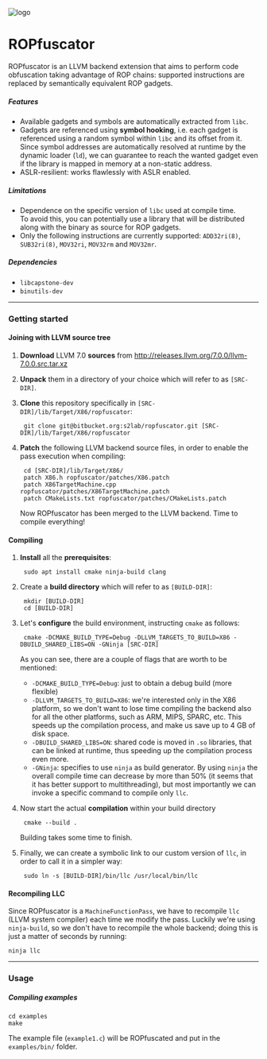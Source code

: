 ![logo](https://i.imgur.com/dSAJ2VG.png)
# ROPfuscator
ROPfuscator is an LLVM backend extension that aims to perform code obfuscation taking advantage of ROP chains: supported instructions are replaced by semantically equivalent ROP gadgets.

##### Features
- Available gadgets and symbols are automatically extracted from `libc`.
- Gadgets are referenced using **symbol hooking**, i.e. each gadget is referenced using a random symbol within `libc` and its offset from it. Since symbol addresses are automatically resolved at runtime by the dynamic loader (`ld`), we can guarantee to reach the wanted gadget even if the library is mapped in memory at a non-static address.
- ASLR-resilient: works flawlessly with ASLR enabled.

##### Limitations
- Dependence on the specific version of `libc` used at compile time.  
    To avoid this, you can potentially use a library that will be distributed along with the binary as source for ROP gadgets.
- Only the following instructions are currently supported: `ADD32ri(8)`, `SUB32ri(8)`, `MOV32ri`, `MOV32rm` and `MOV32mr`.

##### Dependencies
- `libcapstone-dev`
- `binutils-dev`

-------

### Getting started
#### Joining with LLVM source tree
1. **Download** LLVM 7.0 **sources** from http://releases.llvm.org/7.0.0/llvm-7.0.0.src.tar.xz
2. **Unpack** them in a directory of your choice which will refer to as `[SRC-DIR]`. 
3. **Clone** this repository specifically in `[SRC-DIR]/lib/Target/X86/ropfuscator`:

        git clone git@bitbucket.org:s2lab/ropfuscator.git [SRC-DIR]/lib/Target/X86/ropfuscator


4. **Patch** the following LLVM backend source files, in order to enable the pass execution when compiling:

        cd [SRC-DIR]/lib/Target/X86/
        patch X86.h ropfuscator/patches/X86.patch
        patch X86TargetMachine.cpp ropfuscator/patches/X86TargetMachine.patch
        patch CMakeLists.txt ropfuscator/patches/CMakeLists.patch


    Now ROPfuscator has been merged to the LLVM backend. Time to compile everything!

#### Compiling

1. **Install** all the **prerequisites**:

        sudo apt install cmake ninja-build clang

3. Create a **build directory** which will refer to as `[BUILD-DIR]`:

        mkdir [BUILD-DIR]
        cd [BUILD-DIR]

4. Let's **configure** the build environment, instructing `cmake` as follows:

        cmake -DCMAKE_BUILD_TYPE=Debug -DLLVM_TARGETS_TO_BUILD=X86 -DBUILD_SHARED_LIBS=ON -GNinja [SRC-DIR] 

    As you can see, there are a couple of flags that are worth to be mentioned:

    - `-DCMAKE_BUILD_TYPE=Debug`: just to obtain a debug build (more flexible)
    - `-DLLVM_TARGETS_TO_BUILD=X86`: we're interested only in the X86 platform, so we don't want to lose time compiling the backend also for all the other platforms, such as ARM, MIPS, SPARC, etc. This speeds up the compilation process, and make us save up to 4 GB of disk space.
    - `-DBUILD_SHARED_LIBS=ON`: shared code is moved in `.so` libraries, that can be linked at runtime, thus speeding up the compilation process even more.
    - `-GNinja`: specifies to use `ninja` as build generator. By using `ninja` the overall compile time can decrease by more than 50% (it seems that it has better support to multithreading), but most importantly we can invoke a specific command to compile only `llc`.
    
5. Now start the actual **compilation** within your build directory

        cmake --build .

    Building takes some time to finish. 

6. Finally, we can create a symbolic link to our custom version of `llc`, in order to call it in a simpler way:

        sudo ln -s [BUILD-DIR]/bin/llc /usr/local/bin/llc

#### Recompiling LLC 
Since ROPfuscator is a `MachineFunctionPass`, we have to recompile `llc` (LLVM system compiler) each time we modify the pass. 
Luckily we're using `ninja-build`, so we don't have to recompile the whole backend; doing this is just a matter of seconds by running:

    ninja llc

----------

### Usage
##### Compiling examples

    cd examples
    make

The example file (`example1.c`) will be ROPfuscated and put in the `examples/bin/` folder.

